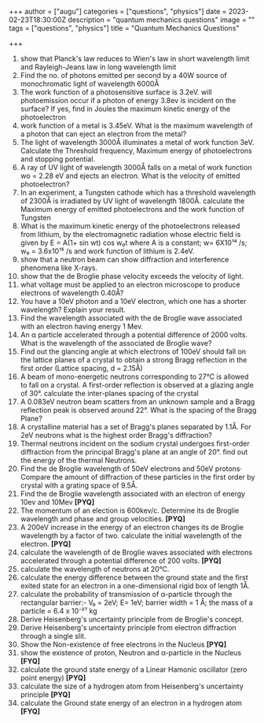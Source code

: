 +++
author = ["augu"]
categories = ["questions", "physics"]
date = 2023-02-23T18:30:00Z
description = "quantum mechanics questions"
image = ""
tags = ["questions", "physics"]
title = "Quantum Mechanics Questions"

+++
 1. show that Planck's law reduces to Wien's law in short wavelength limit and Rayleigh-Jeans law in long wavelength limit
 2. Find the no. of photons emitted per second by a 40W source of monochromatic light of wavelength 6000Å
 3. The work function of a photosensitive surface is 3.2eV. will photoemission occur if a photon of energy 3.8ev is incident on the surface? If yes, find in Joules the maximum kinetic energy of the photoelectron
 4. work function of a metal is 3.45eV. What is the maximum wavelength of a photon that can eject an electron from the metal?
 5. The light of wavelength 3000Å illuminates a metal of work function 3eV. Calculate the Threshold frequency, Maximum energy of photoelectrons and stopping potential.
 6. A ray of UV light of wavelength 3000Å falls on a metal of work function wo = 2.28 eV and ejects an electron. What is the velocity of emitted photoelectron?
 7. In an experiment, a Tungsten cathode which has a threshold wavelength of 2300Å is irradiated by UV light of wavelength 1800Å. calculate the Maximum energy of emitted photoelectrons and the work function of Tungsten
 8. What is the maximum kinetic energy of the photoelectrons released from lithium, by the electromagnetic radiation whose electric field is given by E = A(1+ sin wt) cos w₀t where A is a constant; w= 6X10¹⁴ /s; w₀ = 3.6x10¹⁵ /s and work function of lithium is 2.4eV.
 9. show that a neutron beam can show diffraction and interference phenomena like X-rays.
10. show that the de Broglie phase velocity exceeds the velocity of light.
11. what voltage must be applied to an electron microscope to produce electrons of wavelength 0.40Å?
12. You have a 10eV photon and a 10eV electron, which one has a shorter wavelength? Explain your result.
13. Find the wavelength associated with the de Broglie wave associated with an electron having energy 1 Mev.
14. An α particle accelerated through a potential difference of 2000 volts. What is the wavelength of the associated de Broglie wave?
15. Find out the glancing angle at which electrons of 100eV should fall on the lattice planes of a crystal to obtain a strong Bragg reflection in the first order (Lattice spacing, d = 2.15Å)
16. A beam of mono-energetic neutrons corresponding to 27°C is allowed to fall on a crystal. A first-order reflection is observed at a glazing angle of 30°. calculate the inter-planes spacing of the crystal
17. A 0.083eV neutron beam scatters from an unknown sample and a Bragg reflection peak is observed around 22°. What is the spacing of the Bragg Plane?
18. A crystalline material has a set of Bragg's planes separated by 1.1Å. For 2eV neutrons what is the highest order Bragg's diffraction?
19. Thermal neutrons incident on the sodium crystal undergoes first-order diffraction from the principal Bragg's plane at an angle of 20°. find out the energy of the thermal Neutrons.
20. Find the de Broglie wavelength of 50eV electrons and  50eV protons· Compare the amount of diffraction of these particles in the first order by crystal with a grating space of 9.5Å.
21. Find the de Broglie wavelength associated with an electron of energy 10ev and 10Mev **\[PYQ\]**
22. The momentum of an election is 600kev/c. Determine its de Broglie wavelength and phase and group velocities. **\[PYQ\]**
23. A 200eV increase in the energy of an electron changes its de Broglie wavelength by a factor of two. calculate the initial wavelength of the electron. **\[PYQ\]**
24. calculate the wavelength of de Broglie waves associated with electrons accelerated through a potential difference of 200 volts. **\[PYQ\]**
25. calculate the wavelength of neutrons at 20°C. 
26. calculate the energy difference between the ground state and the first exited state for an electron in a one-dimensional rigid box of length 1Å.
27. calculate the probability of transmission of α-particle through the rectangular barrier:- V₀ = 2eV; E= 1eV; barrier width = 1 Å; the mass of a particle = 6.4 x 10⁻²⁷ kg
28. Derive Heisenberg's uncertainty principle from de Broglie's concept.
29. Derive Heisenberg's uncertainty principle from electron diffraction through a single slit.
30. Show the Non-existence of free electrons in the Nucleus **\[PYQ\]**
31. show the existence of proton, Neutron and α-particle in the Nucleus **\[FYQ\]**
32. calculate the ground state energy of a Linear Hamonic oscillator (zero point energy) **\[PYQ\]**
33. calculate the size of a hydrogen atom from Heisenberg's uncertainty principle **\[PYQ\]**
34. calculate the Ground state energy of an electron in a hydrogen atom **\[FYQ\]**